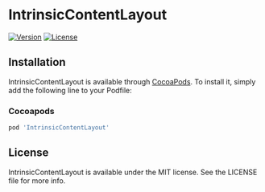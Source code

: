 # IntrinsicContentLayout

[![Version](https://img.shields.io/cocoapods/v/IntrinsicContentLayout.svg?style=flat)](https://cocoapods.org/pods/IntrinsicContentLayout)
[![License](https://img.shields.io/cocoapods/l/IntrinsicContentLayout.svg?style=flat)](https://cocoapods.org/pods/IntrinsicContentLayout)
<!-- [![Carthage compatible](https://img.shields.io/badge/Carthage-compatible-4BC51D.svg?style=flat)](https://github.com/Carthage/Carthage) -->
<!-- [![Platform](https://img.shields.io/cocoapods/p/OverlayContainer.svg?style=flat)](https://cocoapods.org/pods/OverlayContainer) -->
<!-- [![Build Status](https://api.travis-ci.org/applidium/IntrinsicContentLayout.svg?branch=master)](https://travis-ci.org/applidium/IntrinsicContentLayout) -->

## Installation

IntrinsicContentLayout is available through [CocoaPods](https://cocoapods.org). To install it, simply add the following line to your Podfile:

### Cocoapods

```ruby
pod 'IntrinsicContentLayout'
```

<!-- ### Carthage

Add the following to your Cartfile:

```ruby
github "https://github.com/applidium/IntrinsicContentLayout"
``` -->

## License

IntrinsicContentLayout is available under the MIT license. See the LICENSE file for more info.
